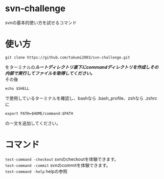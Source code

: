 # svn-challenge
svnの基本的使い方を試せるコマンド

# 使い方

`git clone https://github.com/takumi2003/svn-challenge.git`

をターミナルの***ルートディレクトリ直下にcommandディレクトリを作成しその内部で実行してファイルを取得してください。***  
その後

`echo $SHELL`

で使用しているターミナルを確認し、bashなら .bash_profile、zshなら .zshrcに  

`export PATH=$HOME/command:$PATH`

の一文を追加してください。

# コマンド
`test-command -checkout`
svnのcheckoutを体験できます。  
`test-command -commit`
svnのcommitを体験できます。  
`test-command -help`
helpの参照
